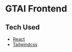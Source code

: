# GTAI Frontend

## Tech Used

- [React](https://react.dev/)
- [Tailwindcss](https://tailwindcss.com/)
